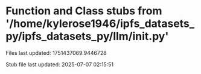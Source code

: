 # Function and Class stubs from '/home/kylerose1946/ipfs_datasets_py/ipfs_datasets_py/llm/__init__.py'

Files last updated: 1751437069.9446728

Stub file last updated: 2025-07-07 02:15:51
